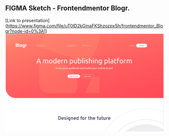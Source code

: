 ## FIGMA Sketch - Frontendmentor Blogr.
[Link to presentation] (https://www.figma.com/file/uT0lD2kGjnaFKShzozpx5h/frontendmentor_Blogr?node-id=0%3A1)
<img src="https://github.com/VoltG3/FIGMA/blob/master/frontendmentor_blogr/frontendmentor_blogr.png" alt="img"> 
